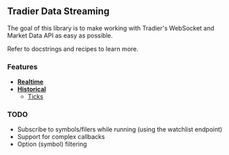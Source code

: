 ## **Tradier Data Streaming**
The goal of this library is to make working with Tradier's WebSocket and Market Data API as easy as possible.

Refer to docstrings and recipes to learn more.

### Features
* [**Realtime**](https://github.com/akbar-amin/tradier-market-streams/blob/main/realtime.py)
* [**Historical**](https://github.com/akbar-amin/tradier-market-streams/blob/main/historical.py)
  * [Ticks](https://github.com/akbar-amin/tradier-market-streams/tree/main/recipes/ticks.py)

### TODO
* Subscribe to symbols/filers while running (using the watchlist endpoint)
* Support for complex callbacks
* Option (symbol) filtering
